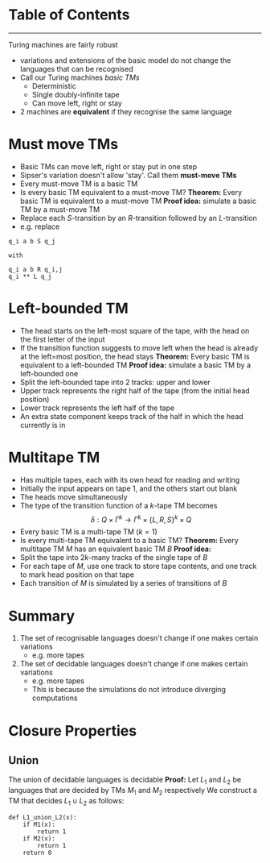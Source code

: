 # Table of Contents


---
Turing machines are fairly robust
- variations and extensions of the basic model do not change the languages that can be recognised
- Call our Turing machines *basic TMs*
	- Deterministic
	- Single doubly-infinite tape
	- Can move left, right or stay
- 2 machines are **equivalent** if they recognise the same language

# Must move TMs
- Basic TMs can move left, right or stay put in one step
- Sipser's variation doesn't allow 'stay'. Call them **must-move TMs**
- Every must-move TM is a basic TM
- Is every basic TM equivalent to a must-move TM?
**Theorem:** Every basic TM is equivalent to a must-move TM
**Proof idea:** simulate a basic TM by a must-move TM
- Replace each $S$-transition by an $R$-transition followed by an $L$-transition
- e.g. replace
```
q_i a b S q_j

with

q_i a b R q_i,j
q_i ** L q_j
```

# Left-bounded TM
- The head starts on the left-most square of the tape, with the head on the first letter of the input
- If the transition function suggests to move left when the head is already at the left=most position, the head stays
**Theorem:** Every basic TM is equivalent to a left-bounded TM
**Proof idea:** simulate a basic TM by a left-bounded one
- Split the left-bounded tape into 2 tracks: upper and lower
- Upper track represents the right half of the tape (from the initial head position)
- Lower track represents the left half of the tape
- An extra state component keeps track of the half in which the head currently is in

# Multitape TM
- Has multiple tapes, each with its own head for reading and writing
- Initially the input appears on tape 1, and the others start out blank
- The heads move simultaneously
- The type of the transition function of a $k$-tape TM becomes
$$\delta:Q\times\Gamma^k\rightarrow\Gamma^k\times\lbrace L,R,S\rbrace^k\times Q$$
- Every basic TM is a multi-tape TM ($k=1$)
- Is every multi-tape TM equivalent to a basic TM?
**Theorem:** Every multitape TM $M$ has an equivalent basic TM $B$
**Proof idea:**
- Split the tape into $2k$-many tracks of the single tape of $B$
- For each tape of $M$, use one track to store tape contents, and one track to mark head position on that tape
- Each transition of $M$ is simulated by a series of transitions of $B$
# Summary
1. The set of recognisable languages doesn't change if one makes certain variations
	- e.g. more tapes
2. The set of decidable languages doesn't change if one makes certain variations
	- e.g. more tapes
	- This is because the simulations do not introduce diverging computations

# Closure Properties
## Union
The union of decidable languages is decidable
**Proof:**
Let $L_1$ and $L_2$ be languages that are decided by TMs $M_1$ and $M_2$ respectively
We construct a TM that decides $L_1\cup L_2$ as follows:
```
def L1_union_L2(x):
	if M1(x):
		return 1
	if M2(x):
		return 1
	return 0
```